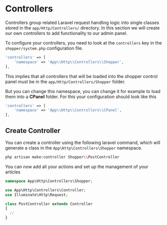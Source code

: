 # Controllers

Controllers group related Laravel request handling logic into single classes stored in the `app/Http/Controllers/` directory. In this section we will create our own controllers to add functionality to our admin panel.

To configure your controllers, you need to look at the `controllers` key in the `shopper/system.php` configuration file.

```php
'controllers' => [
	'namespace' => 'App\\Http\\Controllers\\Shopper',
],
```

This implies that all controllers that will be loaded into the shopper control panel must be in the `app/Http/Controllers/Shopper` folder.

But you can change this namespace, you can change it for example to load them into a **CPanel** folder. For this your configuration should look like this

```php
'controllers' => [
	'namespace' => 'App\\Http\\Controllers\\CPanel',
],
```

## Create Controller

You can create a controller using the following laravel command, which will generate a class in the `App\Http\Controllers\Shopper` namespace.

```bash
php artisan make:controller Shopper\\PostController
```

You can now add all your actions and set up the management of your articles

```php
namespace App\Http\Controllers\Shopper;

use App\Http\Controllers\Controller;
use Illuminate\Http\Request;

class PostController extends Controller
{
  //
}
```
